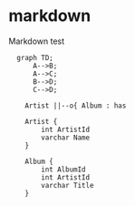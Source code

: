 # markdown
Markdown test

```mermaid
  graph TD;
      A-->B;
      A-->C;
      B-->D;
      C-->D;
```

```mermaid
    Artist ||--o{ Album : has

    Artist {
        int ArtistId
        varchar Name
    }

    Album {
        int AlbumId
        int ArtistId
        varchar Title
    }
```    

